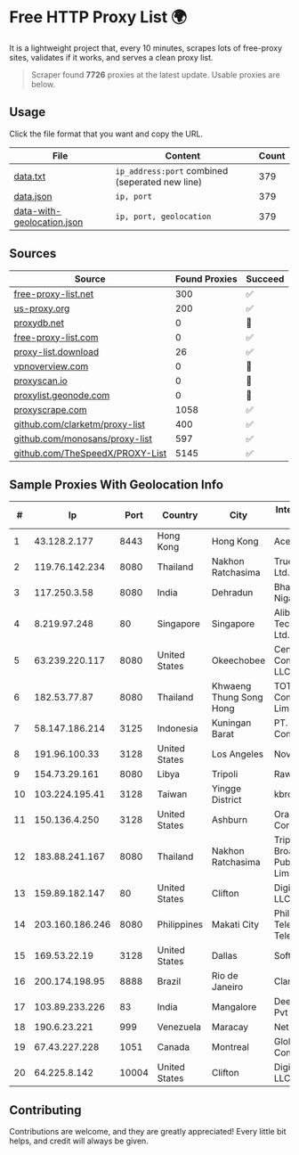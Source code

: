 
# Free HTTP Proxy List 🌍

It is a lightweight project that, every 10 minutes, scrapes lots of free-proxy sites, validates if it works, and serves a clean proxy list.


> Scraper found **7726** proxies at the latest update. Usable proxies are below.

## Usage

Click the file format that you want and copy the URL.


|File|Content|Count|
|----|-------|-----|
|[data.txt](https://raw.githubusercontent.com/themiralay/Proxy-List-World/master/data.txt)|`ip_address:port` combined (seperated new line)|379|
|[data.json](https://raw.githubusercontent.com/themiralay/Proxy-List-World/master/data.json)|`ip, port`|379|
|[data-with-geolocation.json](https://raw.githubusercontent.com/themiralay/Proxy-List-World/master/data-with-geolocation.json)|`ip, port, geolocation`|379|

## Sources

|Source|Found Proxies|Succeed|
|------|-------------|-------|
|[free-proxy-list.net](https://free-proxy-list.net)|300|✅|
|[us-proxy.org](https://www.us-proxy.org)|200|✅|
|[proxydb.net](http://proxydb.net)|0|🚫|
|[free-proxy-list.com](https://free-proxy-list.com/?page=&port=&type%5B%5D=http&type%5B%5D=https&up_time=0&search=Search)|0|✅|
|[proxy-list.download](https://www.proxy-list.download/HTTP)|26|✅|
|[vpnoverview.com](https://vpnoverview.com/privacy/anonymous-browsing/free-proxy-servers)|0|🚫|
|[proxyscan.io](https://www.proxyscan.io)|0|🚫|
|[proxylist.geonode.com](https://proxylist.geonode.com/api/proxy-list?limit=300&page=1&sort_by=lastChecked&sort_type=desc&protocols=http,https)|0|🚫|
|[proxyscrape.com](https://api.proxyscrape.com/v2/?request=displayproxies&protocol=http&timeout=10000&country=all&ssl=all&anonymity=all)|1058|✅|
|[github.com/clarketm/proxy-list](https://raw.githubusercontent.com/clarketm/proxy-list/master/proxy-list-raw.txt)|400|✅|
|[github.com/monosans/proxy-list](https://raw.githubusercontent.com/monosans/proxy-list/main/proxies/http.txt)|597|✅|
|[github.com/TheSpeedX/PROXY-List](https://raw.githubusercontent.com/TheSpeedX/PROXY-List/master/http.txt)|5145|✅|


## Sample Proxies With Geolocation Info

|#|Ip|Port|Country|City|Internet Service Provider|
|-|--|----|-------|----|-------------------------|
|1|43.128.2.177|8443|Hong Kong|Hong Kong|Aceville Pte.ltd|
|2|119.76.142.234|8080|Thailand|Nakhon Ratchasima|True Internet Co., Ltd.|
|3|117.250.3.58|8080|India|Dehradun|Bharat Sanchar Nigam Ltd|
|4|8.219.97.248|80|Singapore|Singapore|Alibaba (US) Technology Co., Ltd.|
|5|63.239.220.117|8080|United States|Okeechobee|CenturyLink Communications, LLC|
|6|182.53.77.87|8080|Thailand|Khwaeng Thung Song Hong|TOT Public Company Limited|
|7|58.147.186.214|3125|Indonesia|Kuningan Barat|PT. Transhybrid Communication|
|8|191.96.100.33|3128|United States|Los Angeles|NovoServe B.V.|
|9|154.73.29.161|8080|Libya|Tripoli|Rawafed|
|10|103.224.195.41|3128|Taiwan|Yingge District|kbro CO. Ltd.|
|11|150.136.4.250|3128|United States|Ashburn|Oracle Corporation|
|12|183.88.241.167|8080|Thailand|Nakhon Ratchasima|Triple T Broadband Public Company Limited|
|13|159.89.182.147|80|United States|Clifton|DigitalOcean, LLC|
|14|203.160.186.246|8080|Philippines|Makati City|Philippine Telelgraph & Telephone|
|15|169.53.22.19|3128|United States|Dallas|SoftLayer|
|16|200.174.198.95|8888|Brazil|Rio de Janeiro|Claro S.A|
|17|103.89.233.226|83|India|Mangalore|Deenet Services Pvt Ltd|
|18|190.6.23.221|999|Venezuela|Maracay|Net Uno|
|19|67.43.227.228|1051|Canada|Montreal|GloboTech Communications|
|20|64.225.8.142|10004|United States|Clifton|DigitalOcean, LLC|



## Contributing

Contributions are welcome, and they are greatly appreciated! Every
little bit helps, and credit will always be given.

